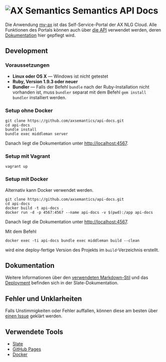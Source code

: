 ![AX Semantics](https://github.com/axsemantics/api-docs/blob/master/source/images/logo.png) Semantics API Docs
========

Die Anwendung [my-ax](https://my.ax-semantics.com) ist das Self-Service-Portal der AX NLG Cloud. Alle Funktionen des Portals können auch über [die API](https://api.ax-semantics.com) verwendet werden, deren [Dokumentation](http://apidocs.ax-semantics.com) hier gepflegt wird.

Development
------------------------------

### Voraussetzungen
 - **Linux oder OS X** — Windows ist nicht getestet
 - **Ruby, Version 1.9.3 oder neuer**
 - **Bundler** — Falls der Befehl `bundle` nach der Ruby-Installation nicht vorhanden ist, muss `bundler` separat mit dem Befehl `gem install bundler` installiert werden.

### Setup ohne Docker

```shell
git clone https://github.com/axsemantics/api-docs.git
cd api-docs
bundle install
bundle exec middleman server
```

Danach liegt die Dokumentation unter <http://localhost:4567>.

### Setup mit Vagrant
```
vagrant up
```
### Setup mit Docker

Alternativ kann Docker verwendet werden.

```shell
git clone https://github.com/axsemantics/api-docs.git
cd api-docs
docker build -t api-docs .
docker run -d -p 4567:4567 --name api-docs -v $(pwd):/app api-docs
```
Danach liegt die Dokumentation unter <http://localhost:4567>.

Mit dem Befehl

```shell
docker exec -ti api-docs bundle exec middleman build --clean
```
wird eine deploy-fertige Version des Projekts im `build`-Verzeichnis erstellt.

Dokumentation
-------------

Weitere Informationen über den [verwendeten Markdown-Stil](https://github.com/tripit/slate/wiki/Markdown-Syntax) und das [Deployment](https://github.com/tripit/slate/wiki/Deploying-Slate) befinden sich in der Slate-Dokumentation.

Fehler und Unklarheiten
-----------------------

Falls Unstimmigkeiten oder Fehler auffallen, können diese am besten über [einen Issue](https://github.com/axsemantics/api-docs/issues) geklärt werden.

Verwendete Tools
--------------------
- [Slate](https://github.com/tripit/slate)
- [GitHub Pages](https://pages.github.com)
- [Docker](https://docker.com)
